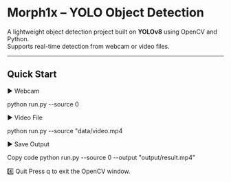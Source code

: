 # Morph1x – YOLO Object Detection

A lightweight object detection project built on **YOLOv8** using OpenCV and Python.  
Supports real-time detection from webcam or video files.

---

## Quick Start


▶ Webcam

python run.py --source 0

▶ Video File

python run.py --source "data/video.mp4

▶ Save Output

Copy code
python run.py --source 0 --output "output/result.mp4"


4️⃣ Quit
Press q to exit the OpenCV window.
